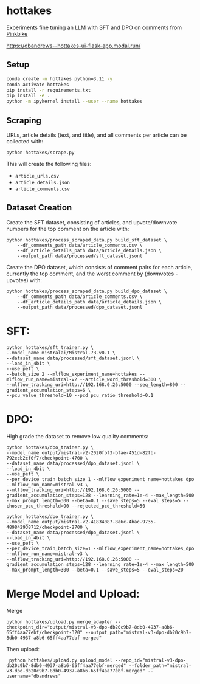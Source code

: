 # hottakes

Experiments fine tuning an LLM with SFT and DPO on comments from [Pinkbike](www.pinkbike.com)

https://dbandrews--hottakes-ui-flask-app.modal.run/

## Setup

```bash
conda create -n hottakes python=3.11 -y
conda activate hottakes
pip install -r requirements.txt
pip install -e .
python -m ipykernel install --user --name hottakes
```


## Scraping

URLs, article details (text, and title), and all comments per article can be collected with:

```
python hottakes/scrape.py
```

This will create the following files:

- `article_urls.csv`
- `article_details.json`
- `article_comments.csv`

## Dataset Creation

Create the SFT dataset, consisting of articles, and upvote/downvote numbers for the top comment on the article with:

```
python hottakes/process_scraped_data.py build_sft_dataset \
    --df_comments_path data/article_comments.csv \
    --df_article_details_path data/article_details.json \
    --output_path data/processed/sft_dataset.jsonl
```

Create the DPO dataset, which consists of comment pairs for each article, currently the top comment, and the worst comment by (downvotes - upvotes) with:

```
python hottakes/process_scraped_data.py build_dpo_dataset \
    --df_comments_path data/article_comments.csv \
    --df_article_details_path data/article_details.json \
    --output_path data/processed/dpo_dataset.jsonl

```

# SFT:

```
python hottakes/sft_trainer.py \ 
--model_name mistralai/Mistral-7B-v0.1 \
--dataset_name data/processed/sft_dataset.jsonl \
--load_in_4bit \
--use_peft \
--batch_size 2 --mlflow_experiment_name=hottakes --mlflow_run_name=mistral-v2 --article_word_threshold=300 \
--mlflow_tracking_uri=http://192.168.0.26:5000 --seq_length=800 --gradient_accumulation_steps=6 \
--pcu_value_threshold=10 --pcd_pcu_ratio_threshold=0.1
```


# DPO:


High grade the dataset to remove low quality comments:

```
python hottakes/dpo_trainer.py \                           
--model_name output/mistral-v2-2020fbf3-bfae-451d-82fb-792ecb2cf0f7/checkpoint-4700 \
--dataset_name data/processed/dpo_dataset.jsonl \        
--load_in_4bit \                                  
--use_peft \
--per_device_train_batch_size 1 --mlflow_experiment_name=hottakes_dpo --mlflow_run_name=mistral-v3 \
--mlflow_tracking_uri=http://192.168.0.26:5000 --gradient_accumulation_steps=128 --learning_rate=1e-4 --max_length=500 --max_prompt_length=300 --beta=0.1 --save_steps=5 --eval_steps=5 --chosen_pcu_threshold=90 --rejected_pcd_threshold=50
```


```
python hottakes/dpo_trainer.py \
--model_name output/mistral-v2-41834087-8a6c-4bac-9735-489842938712/checkpoint-2700 \
--dataset_name data/processed/dpo_dataset.jsonl \
--load_in_4bit \
--use_peft \
--per_device_train_batch_size=1 --mlflow_experiment_name=hottakes_dpo --mlflow_run_name=mistral-v3 \
--mlflow_tracking_uri=http://192.168.0.26:5000 --gradient_accumulation_steps=128 --learning_rate=1e-4 --max_length=500 --max_prompt_length=300 --beta=0.1 --save_steps=5 --eval_steps=20
```

# Merge Model and Upload:

Merge
```
python hottakes/upload.py merge_adapter --checkpoint_dir="output/mistral-v3-dpo-db20c9b7-8db0-4937-a8b6-65ff4aa77ebf/checkpoint-320" --output_path="mistral-v3-dpo-db20c9b7-8db0-4937-a8b6-65ff4aa77ebf-merged"
```

Then upload:
```
 python hottakes/upload.py upload_model --repo_id="mistral-v3-dpo-db20c9b7-8db0-4937-a8b6-65ff4aa77ebf-merged" --folder_path="mistral-v3-dpo-db20c9b7-8db0-4937-a8b6-65ff4aa77ebf-merged" --username="dbandrews"
```
